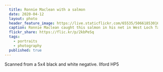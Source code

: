 ```yaml
---
  title: Ronnie Maclean with a salmon
  date: 2020-04-12
  layout: photo
  header_feature_image: https://live.staticflickr.com/65535/50661853016_4552380e5d_6k_d.jpg
  caption: Ronnie Maclean caught this salmon in his net in West Loch Tarbert, Ardpatrick, 1979
  flickr_share: https://flic.kr/p/2kbPeSq
  tags:
    - portraits
    - photography
  published: true
---
```


Scanned from a 5x4 black and white negative. Ilford HP5

